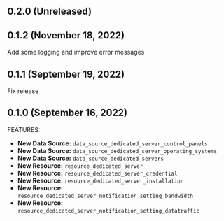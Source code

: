 ## 0.2.0 (Unreleased)

## 0.1.2 (November 18, 2022)

Add some logging and improve error messages

## 0.1.1 (September 19, 2022)

Fix release

## 0.1.0 (September 16, 2022)

FEATURES:

* **New Data Source:** `data_source_dedicated_server_control_panels`
* **New Data Source:** `data_source_dedicated_server_operating_systems`
* **New Data Source:** `data_source_dedicated_servers`
* **New Resource:** `resource_dedicated_server`
* **New Resource:** `resource_dedicated_server_credential`
* **New Resource:** `resource_dedicated_server_installation`
* **New Resource:** `resource_dedicated_server_notification_setting_bandwidth`
* **New Resource:** `resource_dedicated_server_notification_setting_datatraffic`
